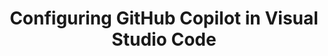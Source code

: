 ---
title: Configuring GitHub Copilot in Visual Studio Code
intro: 'ADD INTRO.'
versions:
  versions:
  feature: 'copilot'
topics: 
  - Copilot
---